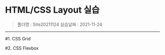 # HTML/CSS Layout 실습 
> 폴더명 : Site20211124
> 실습날짜 : 2021-11-24
---  
#1. CSS Grid

#2. CSS Flexbox 
